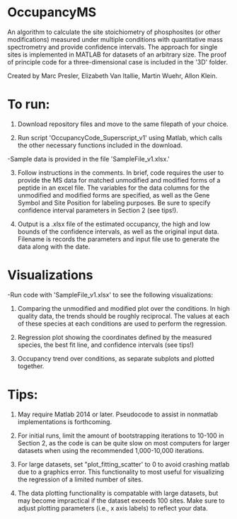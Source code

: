 # OccupancyMS
An algorithm to calculate the site stoichiometry of phosphosites (or other modifications) measured under multiple conditions with quantitative mass spectrometry and provide confidence intervals. The approach for single sites is implemented in MATLAB for datasets of an arbitrary size. The proof of principle code for a three-dimensional case is included in the '3D' folder. 

Created by Marc Presler, Elizabeth Van Itallie, Martin Wuehr, Allon Klein. 

# To run:
1) Download repository files and move to the same filepath of your choice. 

2) Run script 'OccupancyCode_Superscript_v1' using Matlab, which calls the other necessary functions included in the download. 

  -Sample data is provided in the file 'SampleFile_v1.xlsx.'

3) Follow instructions in the comments. In brief, code requires the user to provide the MS data for matched unmodified and modified forms of a peptide in an excel file. The variables for the data columns for the unmodified and modified forms are specified, as well as the Gene Symbol and Site Position for labeling purposes. Be sure to specify confidence interval parameters in Section 2 (see tips!). 

4) Output is a .xlsx file of the estimated occupancy, the high and low bounds of the confidence intervals, as well as the original input data. Filename is records the parameters and input file use to generate the data along with the date.   

# Visualizations 
-Run code with 'SampleFile_v1.xlsx' to see the following visualizations:

1) Comparing the unmodified and modified plot over the conditions. In high quality data, the trends should be roughly reciprocal. The values at each of these species at each conditions are used to perform the regression. 

2) Regression plot showing the coordinates defined by the measured species, the best fit line, and confidence intervals (see tips!)

3) Occupancy trend over conditions, as separate subplots and plotted together. 

# Tips:
1) May require Matlab 2014 or later. Pseudocode to assist in nonmatlab implementations is forthcoming. 

2) For initial runs, limit the amount of bootstrapping iterations to 10-100 in Section 2, as the code is can be quite slow on most computers for larger datasets when using the recommended 1,000-10,000 iterations.

3) For large datasets, set "plot_fitting_scatter' to 0 to avoid crashing matlab due to a graphics error. This functionality to most useful for visualizing the regression of a limited number of sites. 

4) The data plotting functionality is compatable with large datasets, but may become impractical if the dataset exceeds 100 sites. Make sure to adjust plotting parameters (i.e., x axis labels) to reflect your data. 

